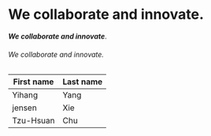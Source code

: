# We collaborate and innovate.
***We collaborate and innovate***.
###### We collaborate and innovate.

| First name |Last name|
|------------|---------|
| Yihang     |Yang     |
| jensen     |Xie      |
| Tzu-Hsuan  |Chu      |
